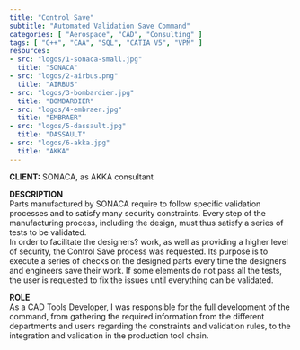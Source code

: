 ```yaml
---
title: "Control Save"
subtitle: "Automated Validation Save Command"
categories: [ "Aerospace", "CAD", "Consulting" ]
tags: [ "C++", "CAA", "SQL", "CATIA V5", "VPM" ]
resources:
- src: "logos/1-sonaca-small.jpg"
  title: "SONACA"
- src: "logos/2-airbus.png"
  title: "AIRBUS"
- src: "logos/3-bombardier.jpg"
  title: "BOMBARDIER"
- src: "logos/4-embraer.jpg"
  title: "EMBRAER"
- src: "logos/5-dassault.jpg"
  title: "DASSAULT"
- src: "logos/6-akka.jpg"
  title: "AKKA"
---
```


<b>CLIENT:</b> SONACA, as AKKA consultant<br>

<b>DESCRIPTION</b><br>
Parts manufactured by SONACA require to follow specific validation processes and to satisfy many security constraints. Every step of the manufacturing process, including the design, must thus satisfy a series of tests to be validated.<br>
In order to facilitate the designers? work, as well as providing a higher level of security, the Control Save process was requested. Its purpose is to execute a series of checks on the designed parts every time the designers and engineers save their work. If some elements do not pass all the tests, the user is requested to fix the issues until everything can be validated.<br>

<b>ROLE</b><br>
As a CAD Tools Developer, I was responsible for the full development of the command, from gathering the required information from the different departments and users regarding the constraints and validation rules, to the integration and validation in the production tool chain.<br>
